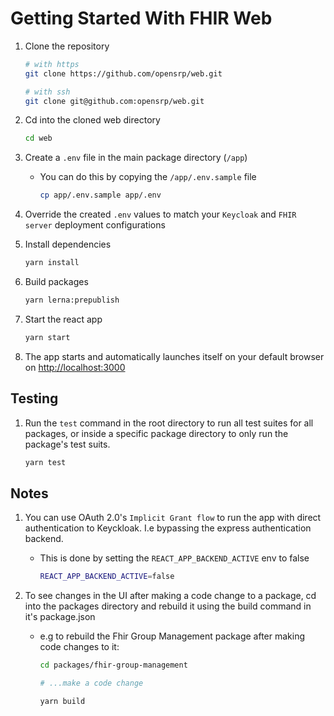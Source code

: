 # Getting Started With FHIR Web

1. Clone the repository

   ```bash
   # with https
   git clone https://github.com/opensrp/web.git

   # with ssh
   git clone git@github.com:opensrp/web.git
   ```

2. Cd into the cloned web directory

   ```bash
   cd web
   ```

3. Create a `.env` file in the main package directory (`/app`)

   - You can do this by copying the `/app/.env.sample` file

     ```bash
     cp app/.env.sample app/.env
     ```

4. Override the created `.env` values to match your `Keycloak` and `FHIR server` deployment configurations

5. Install dependencies

   ```bash
   yarn install
   ```

6. Build packages

   ```bash
   yarn lerna:prepublish
   ```

7. Start the react app

   ```bash
   yarn start
   ```

8. The app starts and automatically launches itself on your default browser on [http://localhost:3000](http://localhost:3000)

## Testing

1. Run the `test` command in the root directory to run all test suites for all packages, or inside a specific package directory to only run the package's test suits.

   ```bash
   yarn test
   ```

## Notes

1.  You can use OAuth 2.0's `Implicit Grant flow` to run the app with direct authentication to Keyckloak. I.e bypassing the express authentication backend.

    - This is done by setting the `REACT_APP_BACKEND_ACTIVE` env to false

      ```bash
      REACT_APP_BACKEND_ACTIVE=false
      ```

2.  To see changes in the UI after making a code change to a package, cd into the packages directory and rebuild it using the build command in it's package.json

    - e.g to rebuild the Fhir Group Management package after making code changes to it:

      ```bash
      cd packages/fhir-group-management

      # ...make a code change

      yarn build
      ```
